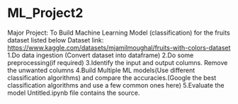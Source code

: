 # ML_Project2
Major Project: To Build Machine Learning Model (classification) for the fruits dataset listed below Dataset link: https://www.kaggle.com/datasets/mjamilmoughal/fruits-with-colors-dataset 1.Do data ingestion (Convert dataset into dataframe) 2.Do some preprocessing(if required) 3.Identify the input and output columns. Remove the unwanted columns 4.Build Multiple ML models(Use different classification algorithms) and compare the accuracies.(Google the best classification algorithms and use a few common ones here) 5.Evaluate the model
Untitled.ipynb file contains the source.
